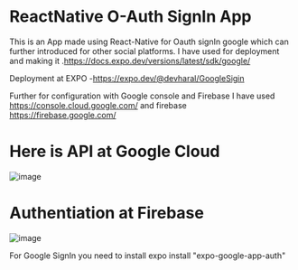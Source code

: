 # ReactNative O-Auth SignIn App


This is an App made using React-Native for Oauth signIn google which can further introduced for other social platforms.
I have used for deployment and making it .https://docs.expo.dev/versions/latest/sdk/google/

Deployment at EXPO -https://expo.dev/@devharal/GoogleSigin

Further for configuration with Google console and Firebase I have used https://console.cloud.google.com/ and firebase https://firebase.google.com/

# Here is API at Google Cloud
![image](https://user-images.githubusercontent.com/90788942/163677956-e74c1165-5788-4ea4-aa3d-bd0a05295c59.png)

# Authentiation at Firebase
![image](https://user-images.githubusercontent.com/90788942/163677994-27f57d82-53f5-48a9-89ab-26de160384ad.png)

For Google SignIn you need to install expo install "expo-google-app-auth"

